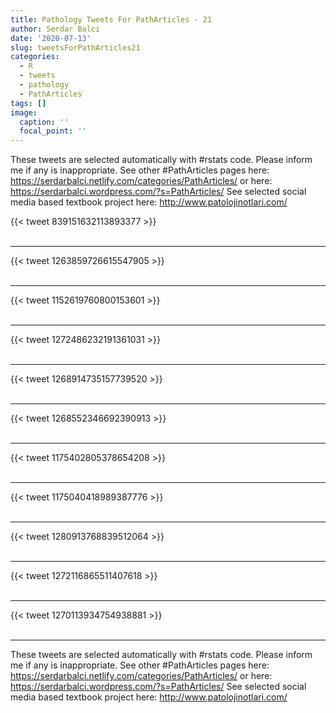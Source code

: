 ```yaml
---
title: Pathology Tweets For PathArticles - 21
author: Serdar Balci
date: '2020-07-13'
slug: tweetsForPathArticles21
categories:
  - R
  - tweets
  - pathology
  - PathArticles
tags: []
image:
  caption: ''
  focal_point: ''
---
```



These tweets are selected automatically with #rstats code. Please inform me if any is inappropriate.
See other #PathArticles pages here: https://serdarbalci.netlify.com/categories/PathArticles/  or here: https://serdarbalci.wordpress.com/?s=PathArticles/ 
See selected social media based textbook project here: http://www.patolojinotlari.com/

{{< tweet 839151632113893377 >}}
<br>
<br>
<hr>
{{< tweet 1263859726615547905 >}}
<br>
<br>
<hr>
{{< tweet 1152619760800153601 >}}
<br>
<br>
<hr>
{{< tweet 1272486232191361031 >}}
<br>
<br>
<hr>
{{< tweet 1268914735157739520 >}}
<br>
<br>
<hr>
{{< tweet 1268552346692390913 >}}
<br>
<br>
<hr>
{{< tweet 1175402805378654208 >}}
<br>
<br>
<hr>
{{< tweet 1175040418989387776 >}}
<br>
<br>
<hr>
{{< tweet 1280913768839512064 >}}
<br>
<br>
<hr>
{{< tweet 1272116865511407618 >}}
<br>
<br>
<hr>
{{< tweet 1270113934754938881 >}}
<br>
<br>
<hr>


These tweets are selected automatically with #rstats code. Please inform me if any is inappropriate.
See other #PathArticles pages here: https://serdarbalci.netlify.com/categories/PathArticles/  or here: https://serdarbalci.wordpress.com/?s=PathArticles/ 
See selected social media based textbook project here: http://www.patolojinotlari.com/

